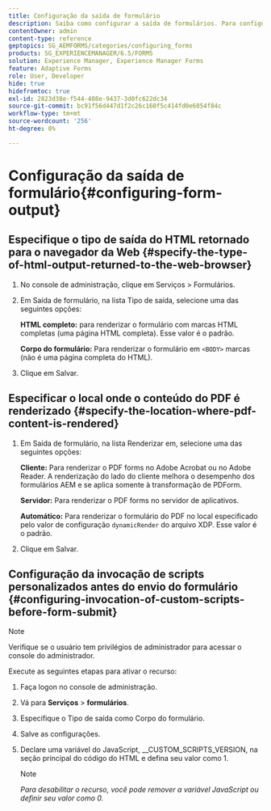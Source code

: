 ```yaml
---
title: Configuração da saída de formulário
description: Saiba como configurar a saída de formulários. Para configurar a saída do formulário e habilitar o recurso, use os scripts personalizados antes de enviar o formulário.
contentOwner: admin
content-type: reference
geptopics: SG_AEMFORMS/categories/configuring_forms
products: SG_EXPERIENCEMANAGER/6.5/FORMS
solution: Experience Manager, Experience Manager Forms
feature: Adaptive Forms
role: User, Developer
hide: true
hidefromtoc: true
exl-id: 2823d38e-f544-408e-9437-3d0fc622dc34
source-git-commit: bc91f56d447d1f2c26c160f5c414fd0e6054f84c
workflow-type: tm+mt
source-wordcount: '256'
ht-degree: 0%

---
```


# Configuração da saída de formulário{#configuring-form-output}

## Especifique o tipo de saída do HTML retornado para o navegador da Web {#specify-the-type-of-html-output-returned-to-the-web-browser}

1. No console de administração, clique em Serviços > Formulários.
1. Em Saída de formulário, na lista Tipo de saída, selecione uma das seguintes opções:

   **HTML completo:** para renderizar o formulário com marcas HTML completas (uma página HTML completa). Esse valor é o padrão.

   **Corpo do formulário:** Para renderizar o formulário em `<BODY>` marcas (não é uma página completa do HTML).

1. Clique em Salvar.

## Especificar o local onde o conteúdo do PDF é renderizado {#specify-the-location-where-pdf-content-is-rendered}

1. Em Saída de formulário, na lista Renderizar em, selecione uma das seguintes opções:

   **Cliente:** Para renderizar o PDF forms no Adobe Acrobat ou no Adobe Reader. A renderização do lado do cliente melhora o desempenho dos formulários AEM e se aplica somente à transformação de PDForm.

   **Servidor:** Para renderizar o PDF forms no servidor de aplicativos.

   **Automático:** Para renderizar o formulário do PDF no local especificado pelo valor de configuração `dynamicRender` do arquivo XDP. Esse valor é o padrão.

1. Clique em Salvar.

## Configuração da invocação de scripts personalizados antes do envio do formulário {#configuring-invocation-of-custom-scripts-before-form-submit}

>[!NOTE]
> 
> Verifique se o usuário tem privilégios de administrador para acessar o console do administrador.

Execute as seguintes etapas para ativar o recurso:

1. Faça logon no console de administração.
1. Vá para **Serviços** > **formulários**.
1. Especifique o Tipo de saída como Corpo do formulário.
1. Salve as configurações.
1. Declare uma variável do JavaScript, __CUSTOM_SCRIPTS_VERSION, na seção principal do código do HTML e defina seu valor como 1.

   >[!NOTE]
   >
   >*Para desabilitar o recurso, você pode remover a variável JavaScript ou definir seu valor como 0.*
